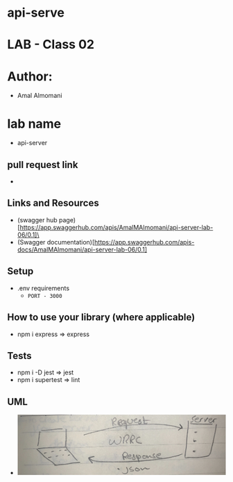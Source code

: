 # api-serve
# LAB - Class 02

# Author: 
  -  Amal Almomani
# lab name
  - api-server

## pull request link
  - []()
## Links and Resources
  - (swagger hub page)[https://app.swaggerhub.com/apis/AmalMAlmomani/api-server-lab-06/0.1]\
  - (Swagger documentation)[https://app.swaggerhub.com/apis-docs/AmalMAlmomani/api-server-lab-06/0.1]


## Setup
  - .env requirements
    - `PORT - 3000`

## How to use your library (where applicable)
  - npm i express => express
 
## Tests
  - npm i -D jest => jest
  - npm i supertest => lint

## UML
 - ![](./api-server-UML.jpg)

 